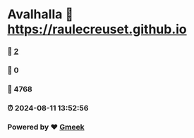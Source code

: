 # Avalhalla :link: https://raulecreuset.github.io 
### :page_facing_up: [2](https://raulecreuset.github.io/tag.html) 
### :speech_balloon: 0 
### :hibiscus: 4768 
### :alarm_clock: 2024-08-11 13:52:56 
### Powered by :heart: [Gmeek](https://github.com/Meekdai/Gmeek)

